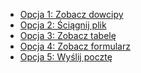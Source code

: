 <html lang="pl">
<head>
    <meta charset="UTF-8">
    <title>Menu Frame</title>
</head>
<body>
    <ul>
        <li><a href="jokes.html" target="mainFrame">Opcja 1: Zobacz dowcipy</a></li>
        <li><a href="download.html" target="mainFrame">Opcja 2: Ściągnij plik</a></li>
        <li><a href="table.html" target="mainFrame">Opcja 3: Zobacz tabelę</a></li>
        <li><a href="form.html" target="mainFrame">Opcja 4: Zobacz formularz</a></li>
        <li><a href="mailto:your_email@example.com">Opcja 5: Wyślij pocztę</a></li>
    </ul>
</body>
</html>
